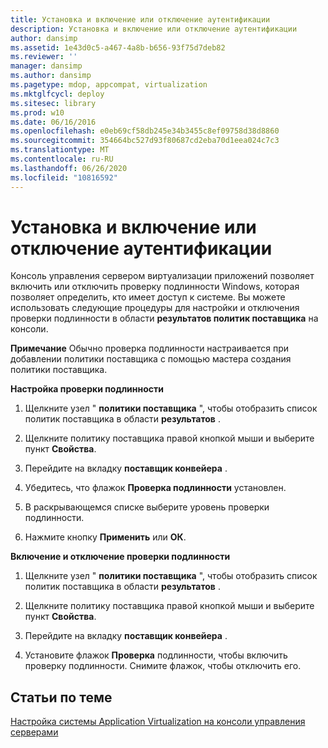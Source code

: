 ```yaml
---
title: Установка и включение или отключение аутентификации
description: Установка и включение или отключение аутентификации
author: dansimp
ms.assetid: 1e43d0c5-a467-4a8b-b656-93f75d7deb82
ms.reviewer: ''
manager: dansimp
ms.author: dansimp
ms.pagetype: mdop, appcompat, virtualization
ms.mktglfcycl: deploy
ms.sitesec: library
ms.prod: w10
ms.date: 06/16/2016
ms.openlocfilehash: e0eb69cf58db245e34b3455c8ef09758d38d8860
ms.sourcegitcommit: 354664bc527d93f80687cd2eba70d1eea024c7c3
ms.translationtype: MT
ms.contentlocale: ru-RU
ms.lasthandoff: 06/26/2020
ms.locfileid: "10816592"
---
```

# Установка и включение или отключение аутентификации


Консоль управления сервером виртуализации приложений позволяет включить или отключить проверку подлинности Windows, которая позволяет определить, кто имеет доступ к системе. Вы можете использовать следующие процедуры для настройки и отключения проверки подлинности в области **результатов политик поставщика** на консоли.

**Примечание**  Обычно проверка подлинности настраивается при добавлении политики поставщика с помощью мастера создания политики поставщика.

 

**Настройка проверки подлинности**

1.  Щелкните узел " **политики поставщика** ", чтобы отобразить список политик поставщика в области **результатов** .

2.  Щелкните политику поставщика правой кнопкой мыши и выберите пункт **Свойства**.

3.  Перейдите на вкладку **поставщик конвейера** .

4.  Убедитесь, что флажок **Проверка подлинности** установлен.

5.  В раскрывающемся списке выберите уровень проверки подлинности.

6.  Нажмите кнопку **Применить** или **ОК**.

**Включение и отключение проверки подлинности**

1.  Щелкните узел " **политики поставщика** ", чтобы отобразить список политик поставщика в области **результатов** .

2.  Щелкните политику поставщика правой кнопкой мыши и выберите пункт **Свойства**.

3.  Перейдите на вкладку **поставщик конвейера** .

4.  Установите флажок **Проверка** подлинности, чтобы включить проверку подлинности. Снимите флажок, чтобы отключить его.

## Статьи по теме


[Настройка системы Application Virtualization на консоли управления серверами](how-to-customize-an-application-virtualization-system-in-the-server-management-console.md)

 

 





